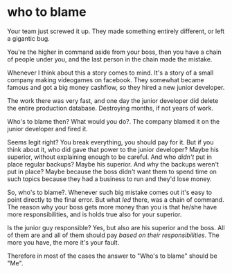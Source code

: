 
# who to blame

Your team just screwed it up.
They made something entirely different, or left a gigantic bug.

You're the higher in command aside from your boss, then you have a chain of people under you, and the last person in the chain made the mistake.

Whenever I think about this a story comes to mind. It's a story of a small company making videogames on facebook. They somewhat became famous and got a big money cashflow, so they hired a new junior developer.

The work there was very fast, and one day the junior developer did delete the entire production database. Destroying months, if not years of work.

Who's to blame then? What would you do?.
The company blamed it on the junior developer and fired it.

Seems legit right? You break everything, you should pay for it.
But if you think about it, who did gave that power to the junior developer? Maybe his superior, without explaining enough to be careful.
And who _didn't_ put in place regular backups? Maybe his superior.
And why the backups weren't put in place? Maybe because the boss didn't want them to spend time on such topics because they had a business to run and they'd lose money.

So, who's to blame?.
Whenever such big mistake comes out it's easy to point directly to the final error. But what _led_ there, was a chain of command.
The reason why your boss gets more money than you is that he/she have more responsibilities, and is holds true also for your superior.

Is the junior guy responsible? Yes, but also are his superior and the boss. All of them are and all of them should pay _based on their responsibilities_.
The more you have, the more it's your fault.

Therefore in most of the cases the answer to "Who's to blame" should be "Me".
